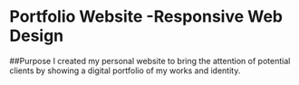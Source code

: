 # Portfolio Website -Responsive Web Design

##Purpose
I created my personal website to bring the attention of potential clients by showing a digital portfolio of my works and identity. 
